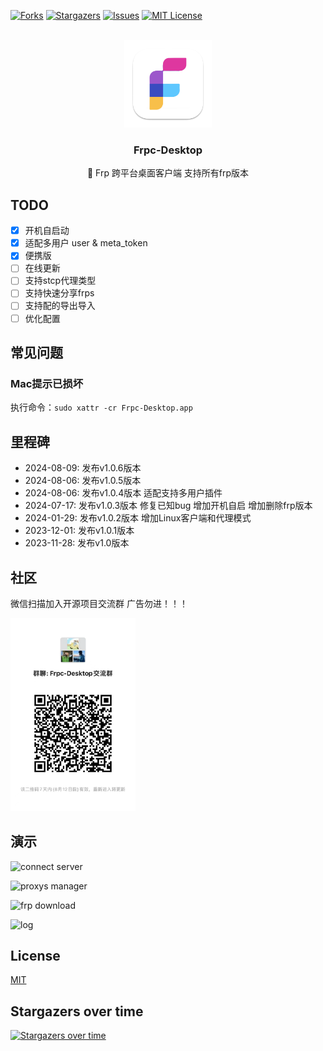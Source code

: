 <a name="readme-top"></a>

<!-- PROJECT SHIELDS -->
[![Forks][forks-shield]][forks-url]
[![Stargazers][stars-shield]][stars-url]
[![Issues][issues-shield]][issues-url]
[![MIT License][license-shield]][license-url]

<!-- PROJECT LOGO -->
<br />
<div align="center">
  <a href="https://github.com/luckjiawei/frpc-desktop">
    <img src="public/logo/pack/1024x1024.png" alt="Logo" width="140">
  </a>

<h3 align="center">Frpc-Desktop</h3>

  <p align="center">
    🎉 Frp 跨平台桌面客户端 支持所有frp版本 
    <br />
  </p>
</div>

## TODO
- [x] 开机自启动
- [x] 适配多用户 user & meta_token
- [x] 便携版
- [ ] 在线更新
- [ ] 支持stcp代理类型
- [ ] 支持快速分享frps
- [ ] 支持配的导出导入
- [ ] 优化配置

## 常见问题

### Mac提示已损坏
执行命令：`sudo xattr -cr Frpc-Desktop.app`

## 里程碑
- 2024-08-09: 发布v1.0.6版本
- 2024-08-06: 发布v1.0.5版本
- 2024-08-06: 发布v1.0.4版本 适配支持多用户插件
- 2024-07-17: 发布v1.0.3版本 修复已知bug 增加开机自启 增加删除frp版本
- 2024-01-29: 发布v1.0.2版本 增加Linux客户端和代理模式
- 2023-12-01: 发布v1.0.1版本
- 2023-11-28: 发布v1.0版本

## 社区
微信扫描加入开源项目交流群 广告勿进！！！

 <img src="screenshots/wechat-qr.png" alt="Logo" width="200">


## 演示

![connect server](https://github.com/luckjiawei/frpc-desktop/blob/main/screenshots/conn.png?raw=true)

![proxys manager](https://github.com/luckjiawei/frpc-desktop/blob/main/screenshots/proxys.png?raw=true)

![frp download](https://github.com/luckjiawei/frpc-desktop/blob/main/screenshots/versions.png?raw=true)

![log](https://github.com/luckjiawei/frpc-desktop/blob/main/screenshots/log.png?raw=true)

## License

[MIT](LICENSE)

## Stargazers over time
[![Stargazers over time](https://starchart.cc/luckjiawei/frpc-desktop.svg?variant=adaptive)](https://starchart.cc/luckjiawei/frpc-desktop)
<!-- MARKDOWN LINKS & IMAGES -->
[forks-shield]: https://img.shields.io/github/forks/luckjiawei/frpc-desktop.svg?style=for-the-badge
[forks-url]: https://github.com/luckjiawei/frpc-desktop/network/members
[stars-shield]: https://img.shields.io/github/stars/luckjiawei/frpc-desktop.svg?style=for-the-badge
[stars-url]: https://github.com/luckjiawei/frpc-desktop/stargazers
[issues-shield]: https://img.shields.io/github/issues/luckjiawei/frpc-desktop.svg?style=for-the-badge
[issues-url]: https://github.com/luckjiawei/frpc-desktop/issues
[license-shield]: https://img.shields.io/github/license/luckjiawei/frpc-desktop.svg?style=for-the-badge
[license-url]: https://github.com/luckjiawei/frpc-desktop/blob/master/LICENSE
